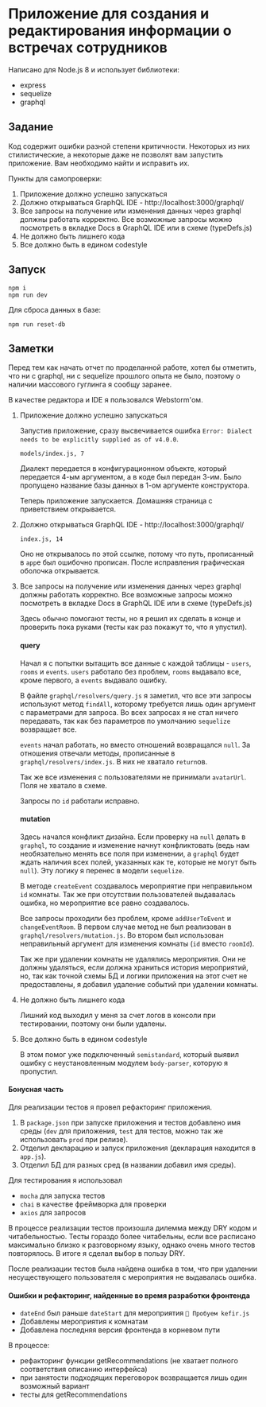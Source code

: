 # Приложение для создания и редактирования информации о встречах сотрудников

Написано для Node.js 8 и использует библиотеки:
* express
* sequelize
* graphql

## Задание
Код содержит ошибки разной степени критичности. Некоторых из них стилистические, а некоторые даже не позволят вам запустить приложение. Вам необходимо найти и исправить их.

Пункты для самопроверки:
1. Приложение должно успешно запускаться
2. Должно открываться GraphQL IDE - http://localhost:3000/graphql/
3. Все запросы на получение или изменения данных через graphql должны работать корректно. Все возможные запросы можно посмотреть в вкладке Docs в GraphQL IDE или в схеме (typeDefs.js)
4. Не должно быть лишнего кода
5. Все должно быть в едином codestyle

## Запуск
```
npm i
npm run dev
```

Для сброса данных в базе:
```
npm run reset-db
```


## Заметки

Перед тем как начать отчет по проделанной работе, хотел бы отметить, что ни с graphql, ни с sequelize прошлого опыта не было, поэтому о наличии массового гуглинга я сообщу заранее.

В качестве редактора и IDE я пользовался Webstorm'ом.

1. Приложение должно успешно запускаться

    Запустив приложение, сразу высвечивается ошибка `Error: Dialect needs to be explicitly supplied as of v4.0.0`.
    
    `models/index.js, 7`
    
    Диалект передается в конфигурационном объекте, который передается 4-ым аргументом, а в коде был передан 3-им. Было пропущено название базы данных в 1-ом аргументе конструктора.
    
    Теперь приложение запускается. Домашняя страница с приветствием открывается.

2. Должно открываться GraphQL IDE - http://localhost:3000/graphql/

    `index.js, 14`
    
    Оно не открывалось по этой ссылке, потому что путь, прописанный в `app`е был ошибочно прописан. После исправления графическая оболочка открывается.
    
3. Все запросы на получение или изменения данных через graphql должны работать корректно. Все возможные запросы можно посмотреть в вкладке Docs в GraphQL IDE или в схеме (typeDefs.js)

    Здесь обычно помогают тесты, но я решил их сделать в конце и проверить пока руками (тесты как раз покажут то, что я упустил).
    
    #### query

    Начал я с попытки вытащить все данные с каждой таблицы - `users`, `rooms` и `events`. `users` работало без проблем, `rooms` выдавало все, кроме первого, а `еvents` выдавало ошибку.
    
    В файле `graphql/resolvers/query.js` я заметил, что все эти запросы используют метод `findAll`, которому требуется лишь один аргумент с параметрами для запроса. Во всех запросах я не стал ничего передавать, так как без параметров по умолчанию `sequelize` возвращает все.
    
    `events` начал работать, но вместо отношений возвращался `null`. За отношения отвечали методы, прописанные в `graphql/resolvers/index.js`. В них не хватало `return`ов.
    
    Так же все изменения с пользователями не принимали `avatarUrl`. Поля не хватало в схеме.
    
    Запросы по `id` работали исправно.
    
    #### mutation
    
    Здесь начался конфликт дизайна. Если проверку на `null` делать в `graphql`, то создание и изменение начнут конфликтовать (ведь нам необязательно менять все поля при изменении, а `graphql` будет ждать наличия всех полей, указанных как те, которые не могут быть `null`). Эту логику я перенес в модели `sequelize`.
    
    В методе `createEvent` создавалось мероприятие при неправильном `id` комнаты. Так же при отсутствии пользователей выдавалась ошибка, но мероприятие все равно создавалось.
    
    Все запросы проходили без проблем, кроме `addUserToEvent` и `changeEventRoom`. В первом случае метод не был реализован в `graphql/resolvers/mutation.js`. Во втором был использован неправильный аргумент для изменения комнаты (`id` вместо `roomId`).
    
    Так же при удалении комнаты не удалялись мероприятия. Они не должны удаляться, если должна храниться история мероприятий, но, так как точной схемы БД и логики приложения на этот счет не предоставлены, я добавил удаление событий при удалении комнаты.
    
4. Не должно быть лишнего кода

    Лишний код выходил у меня за счет логов в консоли при тестировании, поэтому они были удалены.
    
5. Все должно быть в едином codestyle

    В этом помог уже подключенный `semistandard`, который выявил ошибку с неустановленным модулем `body-parser`, которую я пропустил.
    
#### Бонусная часть

Для реализации тестов я провел рефакторинг приложения.

1. В `package.json` при запуске приложения и тестов добавлено имя среды (`dev` для приложения, `test` для тестов, можно так же использовать `prod` при релизе).
2. Отделил декларацию и запуск приложения (декларация находится в `app.js`).
3. Отделил БД для разных сред (в названии добавил имя среды).

Для тестирования я использовал

* `mocha` для запуска тестов
* `chai` в качестве фреймворка для проверки
* `axios` для запросов

В процессе реализации тестов произошла дилемма между DRY кодом и читабельностью. Тесты гораздо более читабельны, если все расписано максимально близко к разговорному языку, однако очень много тестов повторялось. В итоге я сделал выбор в пользу DRY.

После реализации тестов была найдена ошибка в том, что при удалении несуществующего пользователя с мероприятия не выдавалась ошибка.

#### Ошибки и рефакторинг, найденные во время разработки фронтенда

* `dateEnd` был раньше `dateStart` для мероприятия `🍨 Пробуем kefir.js`
* Добавлены мероприятия к комнатам
* Добавлена последняя версия фронтенда в корневом пути

В процессе:

* рефакторинг функции getRecommendations (не хватает полного соответствия описанию интерфейса)
* при занятости подходящих переговорок возвращается лишь один возможный вариант
* тесты для getRecommendations
